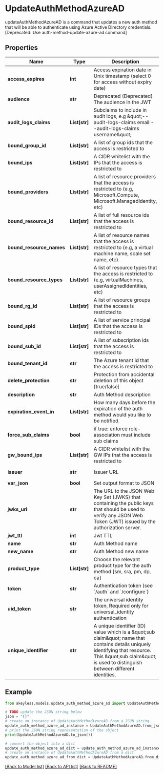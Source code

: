# UpdateAuthMethodAzureAD

updateAuthMethodAzureAD is a command that updates a new auth method that will be able to authenticate using Azure Active Directory credentials. [Deprecated: Use auth-method-update-azure-ad command]

## Properties

Name | Type | Description | Notes
------------ | ------------- | ------------- | -------------
**access_expires** | **int** | Access expiration date in Unix timestamp (select 0 for access without expiry date) | [optional] [default to 0]
**audience** | **str** | Deprecated (Deprecated) The audience in the JWT | [optional] [default to 'https://management.azure.com/']
**audit_logs_claims** | **List[str]** | Subclaims to include in audit logs, e.g \&quot;--audit-logs-claims email --audit-logs-claims username\&quot; | [optional] 
**bound_group_id** | **List[str]** | A list of group ids that the access is restricted to | [optional] 
**bound_ips** | **List[str]** | A CIDR whitelist with the IPs that the access is restricted to | [optional] 
**bound_providers** | **List[str]** | A list of resource providers that the access is restricted to (e.g, Microsoft.Compute, Microsoft.ManagedIdentity, etc) | [optional] 
**bound_resource_id** | **List[str]** | A list of full resource ids that the access is restricted to | [optional] 
**bound_resource_names** | **List[str]** | A list of resource names that the access is restricted to (e.g, a virtual machine name, scale set name, etc). | [optional] 
**bound_resource_types** | **List[str]** | A list of resource types that the access is restricted to (e.g, virtualMachines, userAssignedIdentities, etc) | [optional] 
**bound_rg_id** | **List[str]** | A list of resource groups that the access is restricted to | [optional] 
**bound_spid** | **List[str]** | A list of service principal IDs that the access is restricted to | [optional] 
**bound_sub_id** | **List[str]** | A list of subscription ids that the access is restricted to | [optional] 
**bound_tenant_id** | **str** | The Azure tenant id that the access is restricted to | 
**delete_protection** | **str** | Protection from accidental deletion of this object [true/false] | [optional] 
**description** | **str** | Auth Method description | [optional] 
**expiration_event_in** | **List[str]** | How many days before the expiration of the auth method would you like to be notified. | [optional] 
**force_sub_claims** | **bool** | if true: enforce role-association must include sub claims | [optional] 
**gw_bound_ips** | **List[str]** | A CIDR whitelist with the GW IPs that the access is restricted to | [optional] 
**issuer** | **str** | Issuer URL | [optional] [default to 'https://sts.windows.net/---bound_tenant_id---']
**var_json** | **bool** | Set output format to JSON | [optional] [default to False]
**jwks_uri** | **str** | The URL to the JSON Web Key Set (JWKS) that containing the public keys that should be used to verify any JSON Web Token (JWT) issued by the authorization server. | [optional] [default to 'https://login.microsoftonline.com/common/discovery/keys']
**jwt_ttl** | **int** | Jwt TTL | [optional] [default to 0]
**name** | **str** | Auth Method name | 
**new_name** | **str** | Auth Method new name | [optional] 
**product_type** | **List[str]** | Choose the relevant product type for the auth method [sm, sra, pm, dp, ca] | [optional] 
**token** | **str** | Authentication token (see &#x60;/auth&#x60; and &#x60;/configure&#x60;) | [optional] 
**uid_token** | **str** | The universal identity token, Required only for universal_identity authentication | [optional] 
**unique_identifier** | **str** | A unique identifier (ID) value which is a \&quot;sub claim\&quot; name that contains details uniquely identifying that resource. This \&quot;sub claim\&quot; is used to distinguish between different identities. | [optional] 

## Example

```python
from akeyless.models.update_auth_method_azure_ad import UpdateAuthMethodAzureAD

# TODO update the JSON string below
json = "{}"
# create an instance of UpdateAuthMethodAzureAD from a JSON string
update_auth_method_azure_ad_instance = UpdateAuthMethodAzureAD.from_json(json)
# print the JSON string representation of the object
print(UpdateAuthMethodAzureAD.to_json())

# convert the object into a dict
update_auth_method_azure_ad_dict = update_auth_method_azure_ad_instance.to_dict()
# create an instance of UpdateAuthMethodAzureAD from a dict
update_auth_method_azure_ad_from_dict = UpdateAuthMethodAzureAD.from_dict(update_auth_method_azure_ad_dict)
```
[[Back to Model list]](../README.md#documentation-for-models) [[Back to API list]](../README.md#documentation-for-api-endpoints) [[Back to README]](../README.md)


